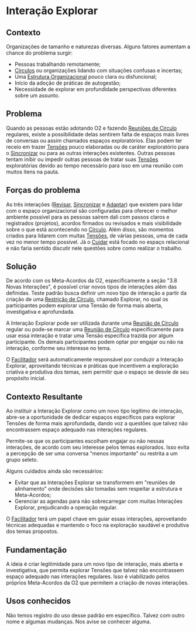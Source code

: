 # Interação Explorar  

## Contexto
Organizações de tamanho e naturezas diversas. Alguns fatores aumentam a chance do problema surgir:
-   Pessoas trabalhando remotamente;
-   [Círculos][circulos] ou organizações lidando com situações confusas e incertas;
-   Uma [Estrutura Organizacional][estrutura-organizacional] pouco clara ou disfuncional;
-   Início da adoção de práticas de autogestão;
-   Necessidade de explorar em profundidade perspectivas diferentes sobre um assunto.

## Problema
Quando as pessoas estão adotando O2 e fazendo [Reuniões de Círculo][reuniao-de-circulo] regulares, existe a possibilidade delas sentirem falta de espaços mais livres de conversas ou assim chamados espaços exploratórios. Elas podem ter receio em trazer [Tensões][tensoes] pouco elaboradas ou de caráter exploratório para o [Sincronizar][sincronizar] ou para as outras interações existentes. Outras pessoas tentam inibir ou impedir outras pessoas de tratar suas [Tensões][tensoes] exploratórias devido ao tempo necessário para isso em uma reunião com muitos itens na pauta.

## Forças do problema
As três interações ([Revisar][revisar], [Sincronizar][sincronizar] e [Adaptar][adaptar]) que existem para lidar com o espaço organizacional são configuradas para oferecer o melhor ambiente possível para as pessoas saírem dali com passos claros e registrados (projetos), acordos firmados ou revisados e mais visibilidade sobre o que está acontecendo no [Círculo][circulos]. Além disso, são momentos criados para lidarem com muitas [Tensões][tensoes], de várias pessoas, uma de cada vez no menor tempo possível. Já o [Cuidar][cuidar] está focado no espaço relacional e não faria sentido discutir nele questões sobre como realizar o trabalho.

## Solução  
De acordo com os Meta-Acordos da O2, especificamente a seção "3.8 Novas Interações", é possível criar novos tipos de interações além das definidas. Teste padrão busca definir um novo tipo de interação a partir da criação de uma [Restrição de Círculo][restricoes], chamado Explorar, no qual os participantes podem explorar uma Tensão de forma mais aberta, investigativa e aprofundada.

A Interação Explorar pode ser utilizada durante uma [Reunião de Círculo][reunioes-e-interacoes] regular ou pode-se marcar uma [Reunião de Círculo][reunioes-e-interacoes] especificamente para usar essa interação e tratar uma Tensão específica trazida por algum participante. Os demais participantes podem optar por engajar ou não na interação, conforme seu interesse no tema.

O [Facilitador][facilitador] será automaticamente responsável por conduzir a Interação Explorar, aproveitando técnicas e práticas que incentivem a exploração criativa e produtiva dos temas, sem permitir que o espaço se desvie de seu propósito inicial.

## Contexto Resultante
Ao instituir a Interação Explorar como um novo tipo legítimo de interação, abre-se a oportunidade de dedicar espaços específicos para explorar Tensões de forma mais aprofundada, dando voz a questões que talvez não encontrassem espaço adequado nas interações regulares.

Permite-se que os participantes escolham engajar ou não nessas interações, de acordo com seu interesse pelos temas explorados. Isso evita a percepção de ser uma conversa "menos importante" ou restrita a um grupo seleto.

Alguns cuidados ainda são necessários:
- Evitar que as Interações Explorar se transformem em "reuniões de alinhamento" onde decisões são tomadas sem respeitar a estrutura e Meta-Acordos;
- Gerenciar as agendas para não sobrecarregar com muitas Interações Explorar, prejudicando a operação regular.

O [Facilitador][facilitador] terá um papel chave em guiar essas interações, aproveitando técnicas adequadas e mantendo o foco na exploração saudável e produtiva dos temas propostos.

## Fundamentação
A ideia é criar legitimidade para um novo tipo de interação, mais aberta e investigativa, que permita explorar Tensões que talvez não encontrassem espaço adequado nas interações regulares. Isso é viabilizado pelos próprios Meta-Acordos da O2 que permitem a criação de novas interações.

## Usos conhecidos  
Não temos registro do uso desse padrão em específico. Talvez com outro nome e algumas mudanças. Nos avise se conhecer alguma.

<!-- Links -->
[meta-acordos]: ../../meta-acordos.md#meta-acordos-da-organizacao-organica
[organizacao ]: ../../meta-acordos.md#1-organizacao
[proposito]: ../../meta-acordos.md#1.1-proposito
[parceiras]: ../../meta-acordos.md#1.2-parceiras
[tensoes]: ../../meta-acordos.md#1.3-tensoes-criativas
[estrutura-organizacional]: ../../meta-acordos.md#2-estrutura-organizacional
[papeis]: ../../meta-acordos.md#2.1-papeis
[energizacao]: ../../meta-acordos.md#2.1.1-energizacao
[autoridade-do-papel]: ../../meta-acordos.md#2.1.2-autoridade-do-papel
[deixando-papeis]: ../../meta-acordos.md#2.1.3-deixando-papeis
[circulos]: ../../meta-acordos.md#2.2-circulos
[circulos-nao-alteram-sua-definicao]: ../../meta-acordos.md#2.2.1-circulos-nao-alteram-sua-definicao
[circulos-nao-estruturam-seus-circulos-internos]: ../../meta-acordos.md#2.2.2-circulos-nao-estruturam-seus-circulos-internos
[artefatos-do-circulo]: ../../meta-acordos.md#2.3-artefatos-do-circulo
[circulos-podem-delegar-artefatos]: ../../meta-acordos.md#2.3.1-circulos-podem-delegar-artefatos
[integrantes-do-circulo]: ../../meta-acordos.md#2.4-integrantes-do-circulo
[restricoes]: ../../meta-acordos.md#2.5-restricoes
[restricoes-nao-estabelecem-responsabilidades]: ../../meta-acordos.md#2.5.1-restricoes-nao-estabelecem-responsabilidades
[prioridades-do-circulo]: ../../meta-acordos.md#2.6-prioridades-do-circulo
[reunioes-e-interacoes]: ../../meta-acordos.md#3-reunioes-e-interacoes
[revisar]: ../../meta-acordos.md#3.1-revisar
[sincronizar]: ../../meta-acordos.md#3.2-sincronizar
[adaptar]: ../../meta-acordos.md#3.3-adaptar
[operacoes-de-adaptar]: ../../meta-acordos.md#3.3.1-operacoes-de-adaptar
[decisao-integrativa]: ../../meta-acordos.md#3.3.2-decisao-integrativa
[proposta]: ../../meta-acordos.md#3.3.2.1-proposta
[apresentacao-de-exemplos]: ../../meta-acordos.md#3.3.2.2-apresentacao-de-exemplos
[facilitador-pode-descartar-a-proposta]: ../../meta-acordos.md#3.3.2.3-facilitador-pode-descartar-a-proposta
[objecoes]: ../../meta-acordos.md#3.3.2.4-objecoes
[objecoes-validas]: ../../meta-acordos.md#3.3.2.5-objecoes-validas
[facilitador-pode-descartar-a-objecao]: ../../meta-acordos.md#3.3.2.6-facilitador-pode-descartar-a-objecao
[integracao]: ../../meta-acordos.md#3.3.2.7-integracao
[quebra-dos-meta-acordos]: ../../meta-acordos.md#3.3.2.8-quebra-dos-meta-acordos
[cuidar]: ../../meta-acordos.md#3.4-cuidar
[reuniao-de-circulo]: ../../meta-acordos.md#3.5-reuniao-de-circulo
[somente-integrantes-podem-tratar-tensoes]: ../../meta-acordos.md#3.5.1-somente-integrantes-podem-tratar-tensoes
[formato-da-reuniao]: ../../meta-acordos.md#3.5.2-formato-da-reuniao
[integrantes-ausentes]: ../../meta-acordos.md#3.5.3-integrantes-ausentes
[priorize-a-reuniao]: ../../meta-acordos.md#3.5.4-priorize-a-reuniao
[restricoes-de-facilitacao]: ../../meta-acordos.md#3.6-restricoes-de-facilitacao
[uma-tensao-de-cada-vez]: ../../meta-acordos.md#3.6.1-uma-tensao-de-cada-vez
[lista-de-tensoes]: ../../meta-acordos.md#3.6.2-lista-de-tensoes
[interacoes-assincronas]: ../../meta-acordos.md#3.7-interacoes-assincronas
[novas-interacoes]: ../../meta-acordos.md#3.8-novas-interacoes
[papeis-essenciais]: ../../meta-acordos.md#4-papeis-essenciais
[guia]: ../../meta-acordos.md#4.1-guia
[energizacao-do-guia]: ../../meta-acordos.md#4.1.1-energizacao-do-guia
[representante]: ../../meta-acordos.md#4.2-representante
[facilitador]: ../../meta-acordos.md#4.3-facilitador
[escriba]: ../../meta-acordos.md#4.4-escriba
[papeis-essenciais-eleitos]: ../../meta-acordos.md#4.5-papeis-essenciais-eleitos
[parceiras-elegiveis]: ../../meta-acordos.md#4.5.1-parceiras-elegiveis
[eleicoes]: ../../meta-acordos.md#4.5.2-eleicoes
[alteracoes-nos-papeis-essenciais]: ../../meta-acordos.md#4.5.3-alteracoes-nos-papeis-essenciais
[alteracoes-nos-papeis-essenciais-nao-propagam]: ../../meta-acordos.md#4.5.3.1-alteracoes-nos-papeis-essenciais-nao-propagam
[energizacao-de-papeis-definidos]: ../../meta-acordos.md#5-energizacao-de-papeis-definidos
[foco]: ../../meta-acordos.md#5.1-foco
[autorresponsabilizacao]: ../../meta-acordos.md#5.2-autorresponsabilizacao
[transparencia]: ../../meta-acordos.md#5.3-transparencia
[ato-heroico]: ../../meta-acordos.md#5.4-ato-heroico
